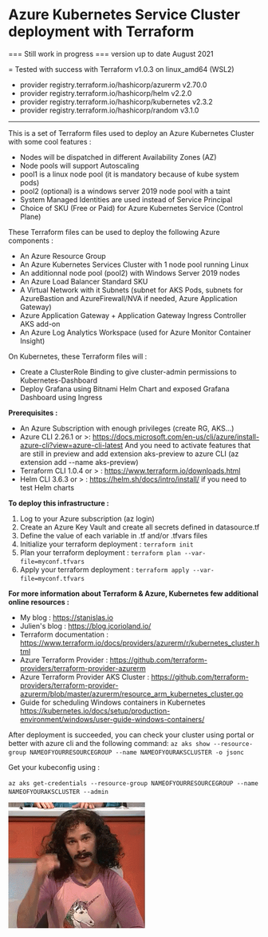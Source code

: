 # Azure Kubernetes Service Cluster deployment with Terraform
      
=== Still work in progress === version up to date August 2021

= Tested with success with 
Terraform v1.0.3
on linux_amd64 (WSL2)
+ provider registry.terraform.io/hashicorp/azurerm v2.70.0
+ provider registry.terraform.io/hashicorp/helm v2.2.0
+ provider registry.terraform.io/hashicorp/kubernetes v2.3.2
+ provider registry.terraform.io/hashicorp/random v3.1.0

--------------------------------------------------------------------------------------------------------

This is a set of Terraform files used to deploy an Azure Kubernetes Cluster with some cool features :

- Nodes will be dispatched in different Availability Zones (AZ)
- Node pools will support Autoscaling
- pool1 is a linux node pool (it is mandatory because of kube system pods)
- pool2 (optional) is a windows server 2019 node pool with a taint
- System Managed Identities are used instead of Service Principal
- Choice of SKU (Free or Paid) for Azure Kubernetes Service (Control Plane)

These Terraform files can be used to deploy the following Azure components :

- An Azure Resource Group
- An Azure Kubernetes Services Cluster with 1 node pool running Linux 
- An additionnal node pool (pool2) with Windows Server 2019 nodes
- An Azure Load Balancer Standard SKU
- A Virtual Network with it Subnets (subnet for AKS Pods, subnets for AzureBastion and AzureFirewall/NVA if needed, Azure Application Gateway)
- Azure Application Gateway + Application Gateway Ingress Controller AKS add-on
- An Azure Log Analytics Workspace (used for Azure Monitor Container Insight)

On Kubernetes, these Terraform files will :

- Create a ClusterRole Binding to give cluster-admin permissions to Kubernetes-Dashboard 
- Deploy Grafana using Bitnami Helm Chart and exposed Grafana Dashboard using Ingress

__Prerequisites :__

- An Azure Subscription with enough privileges (create RG, AKS...)
- Azure CLI 2.26.1 or >: <https://docs.microsoft.com/en-us/cli/azure/install-azure-cli?view=azure-cli-latest>
   And you need to activate features that are still in preview and add extension aks-preview to azure CLI (az extension add --name aks-preview)
- Terraform CLI 1.0.4 or > : <https://www.terraform.io/downloads.html>
- Helm CLI 3.6.3 or > : <https://helm.sh/docs/intro/install/> if you need to test Helm charts

__To deploy this infrastructure :__

1. Log to your Azure subscription (az login)
2. Create an Azure Key Vault and create all secrets defined in datasource.tf
3. Define the value of each variable in .tf and/or .tfvars files
4. Initialize your terraform deployment : `terraform init`
5. Plan your terraform deployment : `terraform plan --var-file=myconf.tfvars`
6. Apply your terraform deployment : `terraform apply --var-file=myconf.tfvars`

__For more information about Terraform & Azure, Kubernetes few additional online resources :__

- My blog : <https://stanislas.io>
- Julien's blog : <https://blog.jcorioland.io/>
- Terraform documentation : <https://www.terraform.io/docs/providers/azurerm/r/kubernetes_cluster.html>
- Azure Terraform Provider : <https://github.com/terraform-providers/terraform-provider-azurerm>
- Azure Terraform Provider AKS Cluster : <https://github.com/terraform-providers/terraform-provider-azurerm/blob/master/azurerm/resource_arm_kubernetes_cluster.go>
- Guide for scheduling Windows containers in Kubernetes
 <https://kubernetes.io/docs/setup/production-environment/windows/user-guide-windows-containers/>

After deployment is succeeded, you can check your cluster using portal or better with azure cli and the following command: 
`az aks show --resource-group NAMEOFYOURRESOURCEGROUP --name NAMEOFYOURAKSCLUSTER -o jsonc`

Get your kubeconfig using :

`az aks get-credentials --resource-group NAMEOFYOURRESOURCEGROUP --name NAMEOFYOURAKSCLUSTER --admin`

![Magic](https://github.com/squasta/AzureKubernetesService-Terraform/raw/master/Magic.gif)
